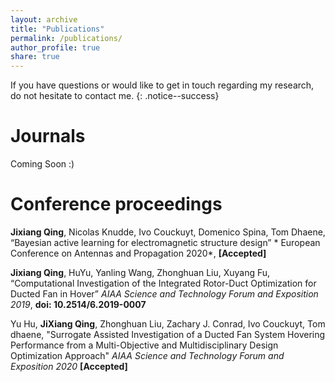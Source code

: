 ```yaml
---
layout: archive
title: "Publications"
permalink: /publications/
author_profile: true
share: true
---
```


If you have questions or would like to get in touch regarding my research, do not hesitate to contact me.
{: .notice--success}

Journals
======
Coming Soon :)

Conference proceedings
======
**Jixiang Qing**, Nicolas Knudde, Ivo Couckuyt, Domenico Spina, Tom Dhaene, “Bayesian active learning for electromagnetic
structure design” * European Conference on Antennas and Propagation 2020*, **[Accepted]**

**Jixiang Qing**, HuYu, Yanling Wang, Zhonghuan Liu, Xuyang Fu, “Computational Investigation of the Integrated Rotor-Duct Optimization for Ducted Fan in Hover” *AIAA Science and Technology Forum and Exposition 2019*, **doi: 10.2514/6.2019-0007**

Yu Hu, **JiXiang Qing**, Zhonghuan Liu, Zachary J. Conrad, Ivo Couckuyt, Tom dhaene, "Surrogate Assisted Investigation of a Ducted Fan System Hovering Performance from a Multi-Objective and Multidisciplinary Design Optimization Approach" *AIAA Science and Technology Forum and Exposition 2020*  **[Accepted]**
